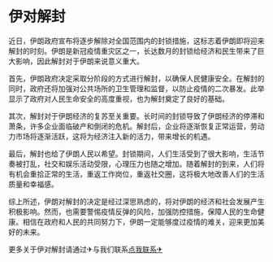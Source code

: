 # 伊对解封

近日，伊朗政府宣布将逐步解除对全国范围内的封锁措施，这标志着伊朗即将迎来解封的时刻。伊朗是新冠疫情重灾区之一，长达数月的封锁给经济和民生带来了巨大影响，因此解封对于伊朗来说意义重大。

首先，伊朗政府决定采取分阶段的方式进行解封，以确保人民健康安全。在解封的同时，政府还将加强对公共场所的卫生管理和监督，以防止疫情的二次暴发。此举显示了政府对人民生命安全的高度重视，也为解封奠定了良好的基础。

其次，解封对于伊朗经济的复苏至关重要。长时间的封锁导致了伊朗经济的停滞和萧条，许多企业面临破产和倒闭的危机。解封后，企业将逐渐恢复正常运营，劳动力市场将逐渐活跃，这将为经济注入新的活力，带来增长的机遇。

最后，解封也给了伊朗人民以希望。封锁期间，人们生活受到了很大影响，生活节奏被打乱，社交和娱乐活动受限，心理压力也随之增加。随着解封的到来，人们将有机会重拾正常的生活，重返工作岗位，重返社交圈，这将极大地改善人们的生活质量和幸福感。

综上所述，伊朗对解封的决定是经过深思熟虑的，将对伊朗的经济和社会发展产生积极影响。然而，也需要警惕疫情反弹的风险，加强防控措施，保障人民的生命健康。相信在政府和人民的共同努力下，伊朗一定能够度过疫情的难关，迎来更加美好的未来。

更多关于伊对解封请通过✈与我们联系[点我联系✈](https://app.k02.cc)